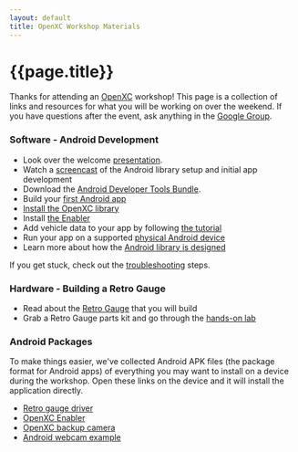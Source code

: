 ```yaml
---
layout: default
title: OpenXC Workshop Materials
---
```


<div class="page-header">
    <h1>{{page.title}}</h1>
</div>

Thanks for attending an [OpenXC](http://openxcplatform.com) workshop! This page
is a collection of links and resources for what you will be working on over the
weekend. If you have questions after the event, ask anything in the [Google
Group](http://groups.google.com/group/openxc).

### Software - Android Development

* Look over the welcome
  [presentation](https://docs.google.com/presentation/d/1gOxZ0DnxG-zo6Wp7zyvh3wSNQZ3lOgJU5stxjGBimrw/edit?usp=sharing).
* Watch a [screencast](http://www.youtube.com/watch?v=4uelN6Km_CI) of the
  Android library setup and initial app development
* Download the [Android Developer Tools Bundle](http://developer.android.com/sdk/index.html).
* Build your [first Android app](http://developer.android.com/training/basics/firstapp/index.html)
* [Install the OpenXC library](http://openxcplatform.com/android/library-installation.html)
* Install [the Enabler](http://openxcplatform.com/android/library-installation.html#enabler)
* Add vehicle data to your app by following [the tutorial](http://openxcplatform.com/android/tutorial.html)
* Run your app on a supported [physical Android
  device](http://openxcplatform.com/android/index.html)
* Learn more about how the [Android library is
  designed](http://openxcplatform.com/android/api-guide.html)

If you get stuck, check out the
[troubleshooting](/getting-started/troubleshooting.html) steps.

### Hardware - Building a Retro Gauge

* Read about the [Retro Gauge](http://openxcplatform.com/projects/retro-gauge.html) that
  you will build
* Grab a Retro Gauge parts kit and go through the [hands-on
  lab](http://retro-gauge-lab.openxcplatform.com/)

### Android Packages

To make things easier, we've collected Android APK files (the package format for
Android apps) of everything you may want to install on a device during the
workshop. Open these links on the device and it will install the application
directly.

* [Retro gauge driver](https://github.com/openxc-retro-gauge/retro-gauge/releases/tag/v1.1)
* [OpenXC Enabler](https://github.com/openxc/openxc-android/releases/download/v4.0.2/openxc-enabler.apk)
* [OpenXC backup camera](https://github.com/openxc/rearview-camera/releases/download/v1.0/rearview.apk)
* [Android webcam example](https://github.com/openxc/android-webcam/releases/download/v1.0/webcam-example.apk)

